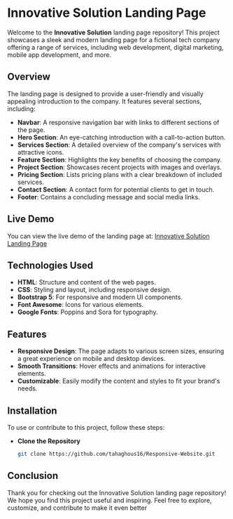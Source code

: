 # Innovative Solution Landing Page

Welcome to the **Innovative Solution** landing page repository! This project showcases a sleek and modern landing page for a fictional tech company offering a range of services, including web development, digital marketing, mobile app development, and more.

## Overview

The landing page is designed to provide a user-friendly and visually appealing introduction to the company. It features several sections, including:

- **Navbar**: A responsive navigation bar with links to different sections of the page.
- **Hero Section**: An eye-catching introduction with a call-to-action button.
- **Services Section**: A detailed overview of the company's services with attractive icons.
- **Feature Section**: Highlights the key benefits of choosing the company.
- **Project Section**: Showcases recent projects with images and overlays.
- **Pricing Section**: Lists pricing plans with a clear breakdown of included services.
- **Contact Section**: A contact form for potential clients to get in touch.
- **Footer**: Contains a concluding message and social media links.

## Live Demo

You can view the live demo of the landing page at: [Innovative Solution Landing Page](https://66cafe7d57638be707a0e657--stunning-snickerdoodle-e6571d.netlify.app/)

## Technologies Used

- **HTML**: Structure and content of the web pages.
- **CSS**: Styling and layout, including responsive design.
- **Bootstrap 5**: For responsive and modern UI components.
- **Font Awesome**: Icons for various elements.
- **Google Fonts**: Poppins and Sora for typography.

## Features

- **Responsive Design**: The page adapts to various screen sizes, ensuring a great experience on mobile and desktop devices.
- **Smooth Transitions**: Hover effects and animations for interactive elements.
- **Customizable**: Easily modify the content and styles to fit your brand's needs.

## Installation

To use or contribute to this project, follow these steps:

- **Clone the Repository**
   ```bash
   git clone https://github.com/tahaghous16/Responsive-Website.git
   
## Conclusion
Thank you for checking out the Innovative Solution landing page repository! We hope you find this project useful and inspiring. Feel free to explore, customize, and contribute to make it even better

